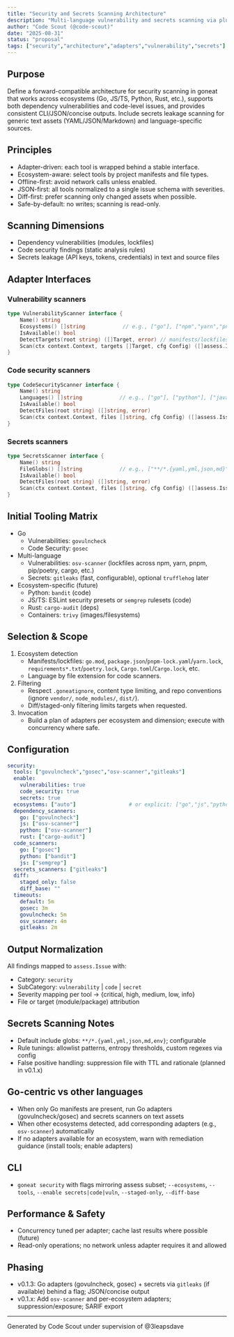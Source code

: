 ```yaml
---
title: "Security and Secrets Scanning Architecture"
description: "Multi-language vulnerability and secrets scanning via pluggable adapters and consistent GroupNeat UX"
author: "Code Scout (@code-scout)"
date: "2025-08-31"
status: "proposal"
tags: ["security","architecture","adapters","vulnerability","secrets"]
---
```


## Purpose
Define a forward-compatible architecture for security scanning in goneat that works across ecosystems (Go, JS/TS, Python, Rust, etc.), supports both dependency vulnerabilities and code-level issues, and provides consistent CLI/JSON/concise outputs. Include secrets leakage scanning for generic text assets (YAML/JSON/Markdown) and language-specific sources.

## Principles
- Adapter-driven: each tool is wrapped behind a stable interface.
- Ecosystem-aware: select tools by project manifests and file types.
- Offline-first: avoid network calls unless enabled.
- JSON-first: all tools normalized to a single issue schema with severities.
- Diff-first: prefer scanning only changed assets when possible.
- Safe-by-default: no writes; scanning is read-only.

## Scanning Dimensions
- Dependency vulnerabilities (modules, lockfiles)
- Code security findings (static analysis rules)
- Secrets leakage (API keys, tokens, credentials) in text and source files

## Adapter Interfaces

### Vulnerability scanners
```go
type VulnerabilityScanner interface {
    Name() string
    Ecosystems() []string            // e.g., ["go"], ["npm","yarn","pnpm"], ["pypi"], ["cargo"]
    IsAvailable() bool
    DetectTargets(root string) ([]Target, error) // manifests/lockfiles
    Scan(ctx context.Context, targets []Target, cfg Config) ([]assess.Issue, error)
}
```

### Code security scanners
```go
type CodeSecurityScanner interface {
    Name() string
    Languages() []string            // e.g., ["go"], ["python"], ["javascript","typescript"]
    IsAvailable() bool
    DetectFiles(root string) ([]string, error)
    Scan(ctx context.Context, files []string, cfg Config) ([]assess.Issue, error)
}
```

### Secrets scanners
```go
type SecretsScanner interface {
    Name() string
    FileGlobs() []string            // e.g., ["**/*.{yaml,yml,json,md}","**/*.env"]
    IsAvailable() bool
    DetectFiles(root string) ([]string, error)
    Scan(ctx context.Context, files []string, cfg Config) ([]assess.Issue, error)
}
```

## Initial Tooling Matrix
- Go
  - Vulnerabilities: `govulncheck`
  - Code Security: `gosec`
- Multi-language
  - Vulnerabilities: `osv-scanner` (lockfiles across npm, yarn, pnpm, pip/poetry, cargo, etc.)
  - Secrets: `gitleaks` (fast, configurable), optional `trufflehog` later
- Ecosystem-specific (future)
  - Python: `bandit` (code)
  - JS/TS: ESLint security presets or `semgrep` rulesets (code)
  - Rust: `cargo-audit` (deps)
  - Containers: `trivy` (images/filesystems)

## Selection & Scope
1) Ecosystem detection
   - Manifests/lockfiles: `go.mod`, `package.json`/`pnpm-lock.yaml`/`yarn.lock`, `requirements*.txt`/`poetry.lock`, `Cargo.toml`/`Cargo.lock`, etc.
   - Language by file extension for code scanners.
2) Filtering
   - Respect `.goneatignore`, content type limiting, and repo conventions (ignore `vendor/`, `node_modules/`, `dist/`).
   - Diff/staged-only filtering limits targets when requested.
3) Invocation
   - Build a plan of adapters per ecosystem and dimension; execute with concurrency where safe.

## Configuration
```yaml
security:
  tools: ["govulncheck","gosec","osv-scanner","gitleaks"]
  enable:
    vulnerabilities: true
    code_security: true
    secrets: true
  ecosystems: ["auto"]                 # or explicit: ["go","js","python"]
  dependency_scanners:
    go: ["govulncheck"]
    js: ["osv-scanner"]
    python: ["osv-scanner"]
    rust: ["cargo-audit"]
  code_scanners:
    go: ["gosec"]
    python: ["bandit"]
    js: ["semgrep"]
  secrets_scanners: ["gitleaks"]
  diff:
    staged_only: false
    diff_base: ""
  timeouts:
    default: 5m
    gosec: 3m
    govulncheck: 5m
    osv_scanner: 4m
    gitleaks: 2m
```

## Output Normalization
All findings mapped to `assess.Issue` with:
- Category: `security`
- SubCategory: `vulnerability` | `code` | `secret`
- Severity mapping per tool → {critical, high, medium, low, info}
- File or target (module/package) attribution

## Secrets Scanning Notes
- Default include globs: `**/*.{yaml,yml,json,md,env}`; configurable
- Rule tunings: allowlist patterns, entropy thresholds, custom regexes via config
- False positive handling: suppression file with TTL and rationale (planned in v0.1.x)

## Go-centric vs other languages
- When only Go manifests are present, run Go adapters (govulncheck/gosec) and secrets scanners on text assets
- When other ecosystems detected, add corresponding adapters (e.g., `osv-scanner`) automatically
- If no adapters available for an ecosystem, warn with remediation guidance (install tools; enable adapters)

## CLI
- `goneat security` with flags mirroring assess subset; `--ecosystems`, `--tools`, `--enable secrets|code|vuln`, `--staged-only`, `--diff-base`

## Performance & Safety
- Concurrency tuned per adapter; cache last results where possible (future)
- Read-only operations; no network unless adapter requires it and allowed

## Phasing
- v0.1.3: Go adapters (govulncheck, gosec) + secrets via `gitleaks` (if available) behind a flag; JSON/concise output
- v0.1.x: Add `osv-scanner` and per-ecosystem adapters; suppression/exposure; SARIF export

---
Generated by Code Scout under supervision of @3leapsdave